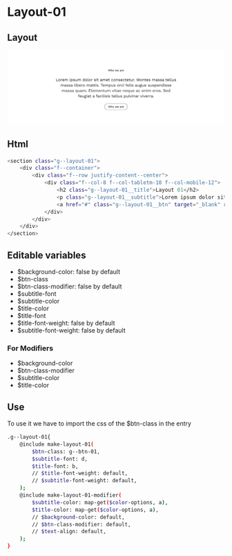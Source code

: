 # Layout-01

## Layout

![alt text][layout-01]

[layout-01]: /src/img/global-components/layout/layout-01.png

## Html

```sh
<section class="g--layout-01">
    <div class="f--container">
        <div class="f--row justify-content--center">
            <div class="f--col-8 f--col-tabletm-10 f--col-mobile-12">
                <h2 class="g--layout-01__title">Layout 01</h2>
                <p class="g--layout-01__subtitle">Lorem ipsum dolor sit amet consectetur. Montes massa tellus massa libero mattis. Tempus orci felis augue suspendisse massa quam. Elementum vitae neque ac enim eros. Sed feugiat a facilisis tellus pulvinar viverra.</p>
                <a href="#" class="g--layout-01__btn" target="_blank" rel="noopener noreferrer">Who we are</a>
            </div>
        </div>
    </div>
</section>
```

## Editable variables

- $background-color: false by default
- $btn-class
- $btn-class-modifier: false by default
- $subtitle-font
- $subtitle-color
- $title-color
- $title-font
- $title-font-weight: false by default
- $subtitle-font-weight: false by default

### For Modifiers

- $background-color
- $btn-class-modifier
- $subtitle-color
- $title-color

## Use

To use it we have to import the css of the $btn-class in the entry

```sh
.g--layout-01{
    @include make-layout-01(
        $btn-class: g--btn-01,
        $subtitle-font: d,
        $title-font: b,
        // $title-font-weight: default,
        // $subtitle-font-weight: default,
    );
    @include make-layout-01-modifier(
        $subtitle-color: map-get($color-options, a),
        $title-color: map-get($color-options, a),
        // $background-color: default,
        // $btn-class-modifier: default,
        // $text-align: default,
    );
}
```

